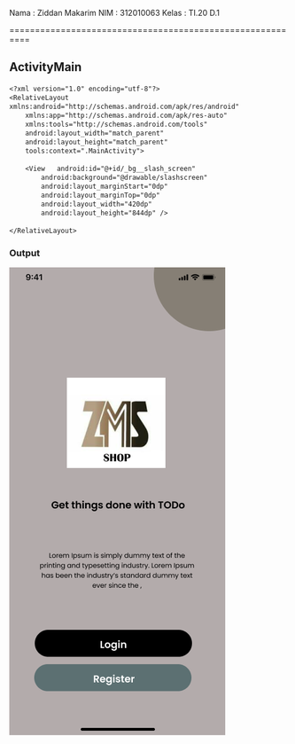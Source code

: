 Nama        : Ziddan Makarim
NIM         : 312010063
Kelas       : TI.20 D.1

==========================================================

## ActivityMain
````
<?xml version="1.0" encoding="utf-8"?>
<RelativeLayout xmlns:android="http://schemas.android.com/apk/res/android"
    xmlns:app="http://schemas.android.com/apk/res-auto"
    xmlns:tools="http://schemas.android.com/tools"
    android:layout_width="match_parent"
    android:layout_height="match_parent"
    tools:context=".MainActivity">

    <View   android:id="@+id/_bg__slash_screen"
        android:background="@drawable/slashscreen"
        android:layout_marginStart="0dp"
        android:layout_marginTop="0dp"
        android:layout_width="420dp"
        android:layout_height="844dp" />

</RelativeLayout>
````
### Output

![img](img/slashscreen.png)

